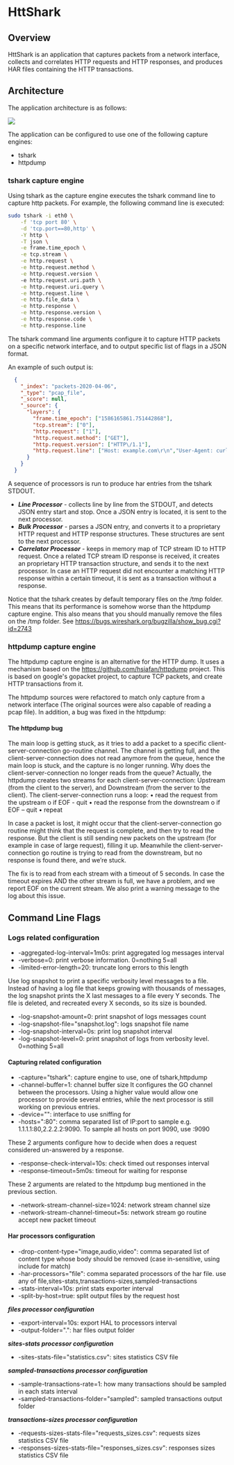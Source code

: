 # HttShark

## Overview

HttShark is an application that captures packets from a network interface, 
collects and correlates HTTP requests and HTTP responses, 
and produces HAR files containing the HTTP transactions.

## Architecture

The application architecture is as follows:

![](./httshark.png)

The application can be configured to use one of the following capture engines:
* tshark 
* httpdump

### tshark capture engine
Using tshark as the capture engine executes the tshark command line to capture http packets.
For example, the following command line is executed:
```bash
sudo tshark -i eth0 \
    -f 'tcp port 80' \
    -d 'tcp.port==80,http' \
    -Y http \
    -T json \
    -e frame.time_epoch \
    -e tcp.stream \
    -e http.request \
    -e http.request.method \
    -e http.request.version \  
    -e http.request.uri.path \
    -e http.request.uri.query \
    -e http.request.line \
    -e http.file_data \
    -e http.response \
    -e http.response.version \
    -e http.response.code \
    -e http.response.line
```

The tshark command line arguments configure it to capture HTTP packets on a specific network interface,
and to output specific list of flags in a JSON format.

An example of such output is:

```json
  {
    "_index": "packets-2020-04-06",
    "_type": "pcap_file",
    "_score": null,
    "_source": {
      "layers": {
        "frame.time_epoch": ["1586165861.751442868"],
        "tcp.stream": ["0"],
        "http.request": ["1"],
        "http.request.method": ["GET"],
        "http.request.version": ["HTTP\/1.1"],
        "http.request.line": ["Host: example.com\r\n","User-Agent: curl\/7.58.0\r\n","Accept: *\/*\r\n"]
      }
    }
  }
```

A sequence of processors is run to produce har entries from the tshark STDOUT.
* ***Line Processor*** - 
collects line by line from the STDOUT, and detects JSON entry start and stop.
Once a JSON entry is located, it is sent to the next processor.
* ***Bulk Processor*** - 
parses a JSON entry, and converts it to a proprietary 
HTTP request and HTTP response structures.
These structures are sent to the next processor.
* ***Correlator Processor*** -
keeps in memory map of TCP stream ID to HTTP request.
Once a related TCP stream ID response is received,
it creates an proprietary HTTP transaction structure, 
and sends it to the next processor.
In case an HTTP request did not encounter a matching HTTP response within a certain timeout,
it is sent as a transaction without a response. 

Notice that the tshark creates by default temporary files on the /tmp folder.
This means that its performance is somehow worse than the httpdump capture engine.
This also means that you should manually remove the files on the /tmp folder. 
See https://bugs.wireshark.org/bugzilla/show_bug.cgi?id=2743

### httpdump capture engine

The httpdump capture engine is an alternative for the HTTP dump.
It uses a mechanism based on the https://github.com/hsiafan/httpdump project.
This is based on google's gopacket project,
to capture TCP packets, and create HTTP transactions from it.

The httpdump sources were refactored to match only capture from a network interface
(The original sources were also capable of reading a pcap file).
In addition, a bug was fixed in the httpdump:

#### The httpdump bug
The main loop is getting stuck, 
as it tries to add a packet to a specific client-server-connection go-routine channel.
The channel is getting full, 
and the client-server-connection does not read anymore from the queue, 
hence the main loop is stuck, and the capture is no longer running.
Why does the client-server-connection no longer reads from the queue?
Actually, the httpdump creates two streams for each client-server-connection: 
Upstream (from the client to the server), and Downstream (from the server to the client).
The client-server-connection runs a loop:
•	read the request from the upstream
o	if EOF - quit
•	read the response from the downstream
o	if EOF – quit
•	repeat

In case a packet is lost, 
it might occur that the client-server-connection go routine might think that the request is complete, 
and then try to read the response.
But the client is still sending new packets on the upstream (for example in case of large request), filling it up.
Meanwhile the client-server-connection go routine is trying to read from the downstream, 
but no response is found there, and we’re stuck.

The fix is to read from each stream with a timeout of 5 seconds.
In case the timeout expires AND the other stream is full, 
we have a problem, and we report EOF on the current stream.
We also print a warning message to the log about this issue.


## Command Line Flags

### Logs related configuration
* -aggregated-log-interval=1m0s: print aggregated log messages interval
* -verbose=0: print verbose information. 0=nothing 5=all
* -limited-error-length=20: truncate long errors to this length

Use log snapshot to print a specific verbosity level messages to a file.
Instead of having a log file that keeps growing with thousands of messages, 
the log snapshot prints the X last messages to a file every Y seconds.
The file is deleted, and recreated every X seconds, so its size is bounded.

* -log-snapshot-amount=0: print snapshot of logs messages count
* -log-snapshot-file="snapshot.log": logs snapshot file name
* -log-snapshot-interval=0s: print log snapshot interval
* -log-snapshot-level=0: print snapshot of logs from verbosity level. 0=nothing 5=all

#### Capturing related configuration 
* -capture="tshark": capture engine to use, one of tshark,httpdump
* -channel-buffer=1: channel buffer size
 It configures the GO channel between the processors. 
 Using a higher value would allow one processor to provide several entries,
 while the next processor is still working on previous entries.
* -device="": interface to use sniffing for
* -hosts=":80": comma separated list of IP:port to sample e.g. 1.1.1.1:80,2.2.2.2:9090. To sample all hosts on port 9090, use :9090


These 2 arguments configure how to decide when does a request considered un-answered by a response.
* -response-check-interval=10s: check timed out responses interval
* -response-timeout=5m0s: timeout for waiting for response


These 2 arguments are related to the httpdump bug mentioned in the previous section.
* -network-stream-channel-size=1024: network stream channel size
* -network-stream-channel-timeout=5s: network stream go routine accept new packet timeout
 
#### Har processors configuration 
 
* -drop-content-type="image,audio,video": 
comma separated list of content type whose body should be removed (case in-sensitive, using include for match)
* -har-processors="file": comma separated processors of the har file. 
use any of file,sites-stats,transactions-sizes,sampled-transactions
* -stats-interval=10s: print stats exporter interval
* -split-by-host=true: split output files by the request host
 
***files processor configuration***
* -export-interval=10s: export HAL to processors interval
* -output-folder=".": har files output folder

***sites-stats processor configuration***
* -sites-stats-file="statistics.csv": sites statistics CSV file

***sampled-transactions processor configuration***
* -sample-transactions-rate=1: how many transactions should be sampled in each stats interval
* -sampled-transactions-folder="sampled": sampled transactions output folder

***transactions-sizes processor configuration***
* -requests-sizes-stats-file="requests_sizes.csv": requests sizes statistics CSV file
* -responses-sizes-stats-file="responses_sizes.csv": responses sizes statistics CSV file
